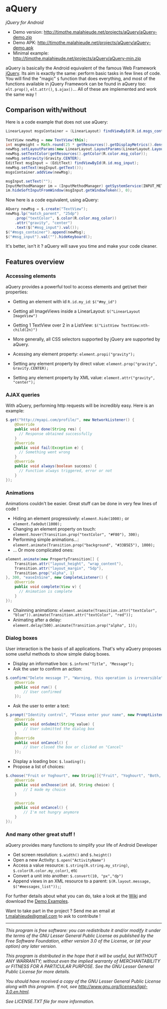 # aQuery
*jQuery for Android*

* Demo version: http://timothe.malahieude.net/projects/aQuery/aQuery-demo.zip
* Demo APK: http://timothe.malahieude.net/projects/aQuery/aQuery-demo.apk
* Minimal example: http://timothe.malahieude.net/projects/aQuery/aQuery-min.zip

aQuery is basically the Android equivalent of the famous Web Framework [jQuery](https://jquery.com/).
Its aim is exactly the same: perform basic tasks in few lines of code. You will find the "magic" `$` function that does everything, and most of the functions available in jQuery Framework can be found in aQuery too: `elt.prop()`, `elt.attr()`, `$.ajax()`... All of these are implemented and work the same way !

## Comparison with/without
Here is a code example that does not use aQuery:
```java
LinearLayout msgsContainer = (LinearLayout) findViewById(R.id.msgs_container);

TextView newMsg = new TextView(this);
int msgHeight = Math.round(25 * getResources().getDisplayMetrics().density);
newMsg.setLayoutParams(new LinearLayout.LayoutParams(LinearLayout.LayoutParams.MATCH_PARENT, msgHeight));
newMsg.setTextColor(getResources().getColor(R.color.msg_color));
newMsg.setGravity(Gravity.CENTER);
EditText msgInput = (EditText) findViewById(R.id.msg_input);
newMsg.setText(msgInput.getText());
msgsContainer.addView(newMsg);

msgInput.setText("");
InputMethodManager im = (InputMethodManager) getSystemService(INPUT_METHOD_SERVICE);
im.hideSoftInputFromWindow(msgInput.getWindowToken(), 0);
```
Now here is a code equivalent, using aQuery:
```java
AQuery newMsg = $.create("TextView");
newMsg.lp("match_parent", "25dp")
	.prop("textColor", $.color(R.color.msg_color))
	.attr("gravity", "center")
	.text($("#msg_input").val());
$("#msgs_container").append(newMsg);
$("#msg_input").val("").hideKeyboard();
```
It's better, isn't it ? aQuery will save you time and make your code cleaner.

## Features overview
### Accessing elements
aQuery provides a powerful tool to access elements and get/set their properties:
* Getting an element with id `R.id.my_id`: `$("#my_id")`
* Getting all ImageViews inside a LinearLayout: `$("LinearLayout ImageView")`
* Getting 1 TextView over 2 in a ListView: `$("ListView TextView:nth-child(2n)")`
* More generally, all CSS selectors supported by jQuery are supported by aQuery.

* Acessing any element property: `element.propi("gravity");`
* Setting any element property by direct value: `element.prop("gravity", Gravity.CENTER);`
* Setting any element property by XML value: `element.attr("gravity", "center");`

### AJAX queries
With aQuery, performing http requests will be incredibly easy. Here is an example:
```java
$.get("http://myapi.com/profile/", new NetworkListener() {
	@Override
	public void done(String res) {
      // Response obtained successfully
	}
	@Override
	public void fail(Exception e) {
      // Something went wrong
	}
	@Override
	public void always(boolean success) {
      // Function always triggered, error or not
	}
});
```

### Animations
Animations couldn't be easier. Great stuff can be done in very few lines of code !
* Hiding an element progressively: `element.hide(1000);` or `element.fadeOut(1000);`
* Changing an element property on touch: `element.hover(Transition.prop("textColor", "#F80"), 300);`
* Performing simple animations...: `element.animate(Transition.prop("background", "#33B5E5"), 1000);`
* ... Or more complicated ones:
```java
element.animate(new PropertyTransition[] {
    Transition.attr("layout_height", "wrap_content"),
    Transition.attr("layout_margin", "5dp"),
    Transition.prop("alpha", 1)
}, 300, "easeInSine", new CompleteListener() {
	@Override
	public void complete(View v) {
      // Animation is complete
	}
});
```
* Chainning animations: `element.animate(Transition.attr("textColor", "blue")).animate(Transition.attr("textColor", "red"));`
* Animating after a delay: `element.delay(500).animate(Transition.prop("alpha", 1));`

### Dialog boxes
User interaction is the basis of all applications. That's why aQuery proposes some useful methods to show simple dialog boxes.
* Display an informative box: `$.inform("Title", "Message");`
* Ask the user to confirm an action:
```java
$.confirm("Delete message ?", "Warning, this operation is irreversible", new Runnable() {
    @Override
    public void run() {
        // User confirmed
    });
```
* Ask the user to enter a text:
```java
$.prompt("Identity control", "Please enter your name", new PromptListener() {
    @Override
    public void onSubmit(String value) {
        // User submitted the dialog box
    }
    @Override
    public void onCancel() {
        // User closed the box or clicked on "Cancel"
    });
```
* Display a loading box: `$.loading();`
* Propose a list of choices:
```java
$.choose("Fruit or Yoghourt", new String[]{"Fruit", "Yoghourt", "Both, please"}, new $Utils.ChoiceListener() {
	@Override
	public void onChoose(int id, String choice) {
        // I made my choice
	}

	@Override
	public void onCancel() {
        // I'm not hungry anymore
	}
});
```

### And many other great stuff !
aQuery provides many functions to simplify your life of Android Developer
* Get screen resolution: `$.width()` and `$.height()`
* Open a new Activity: `$.open("ActivityName")`
* Access a value resource: `$.string(R.string.my_string)`, `$.color(R.color.my_color)`, etc
* Convert a unit into another: `$.convert(10, "px","dp")`
* Append views in an XML resource to a parent: `$(R.layout.message, $("#messages_list"));`;

For further details about what you can do, take a look at the [Wiki](https://github.com/tmalahie/aQuery/wiki) and download the [Demo Examples](http://timothe.malahieude.net/projects/aQuery/aQuery-demo.zip).

Want to take part in the project ? Send me an email at t.malahieude@gmail.com to ask to contribute !

---

*This program is free software: you can redistribute it and/or modify it under the terms of the GNU Lesser General Public License as published by the Free Software Foundation, either version 3.0 of the License, or (at your option) any later version.*

*This program is distributed in the hope that it will be useful, but WITHOUT ANY WARRANTY; without even the implied warranty of MERCHANTABILITY or FITNESS FOR A PARTICULAR PURPOSE.  See the GNU Lesser General Public License for more details.*

*You should have received a copy of the GNU Lesser General Public License along with this program. If not, see http://www.gnu.org/licenses/lgpl-3.0.en.html.*

*See LICENSE.TXT file for more information.*